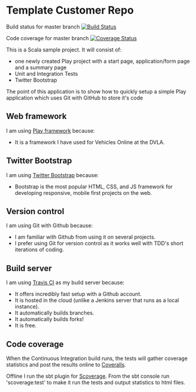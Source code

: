 Template Customer Repo
====

Build status for master branch [![Build Status](https://travis-ci.org/mathswan/template-customer-repo.svg?branch=master)](https://travis-ci.org/mathswan/template-customer-repo)

Code coverage for master branch [![Coverage Status](https://coveralls.io/repos/mathswan/template-customer-repo/badge.png)](https://coveralls.io/r/mathswan/template-customer-repo)


This is a Scala sample project. It will consist of:

* one newly created Play project with a start page, application/form page and a summary page
* Unit and Integration Tests
* Twitter Bootstrap

The point of this application is to show how to quickly setup a simple Play application which uses Git with GitHub to store it's code

Web framework
-------------
I am using [Play framework](http://www.playframework.com/documentation/2.3.x/Home) because:

* It is a framework I have used for Vehicles Online at the DVLA.

Twitter Bootstrap
-------------
I am using [Twitter Bootstrap](http://www.http://getbootstrap.com/) because:

* Bootstrap is the most popular HTML, CSS, and JS framework for developing responsive, mobile first projects on the web.

Version control
---------------

I am using Git with Github because:

* I am familiar with Github from using it on several projects.
* I prefer using Git for version control as it works well with TDD's short iterations of coding.

Build server
------------
I am using [Travis CI](https://travis-ci.org/mathswan) as my build server because:

* It offers incredibly fast setup with a Github account.
* It is hosted in the cloud (unlike a Jenkins server that runs as a local instance).
* It automatically builds branches.
* It automatically builds forks!
* It is free.

Code coverage
-------------
When the Continuous Integration build runs, the tests will gather coverage statistics and post the results online to [Coveralls](https://coveralls.io).

Offline I run the sbt plugin for [Scoverage](https://github.com/scoverage/sbt-scoverage). From the sbt console run 'scoverage:test' to make it run the tests and output statistics to html files.